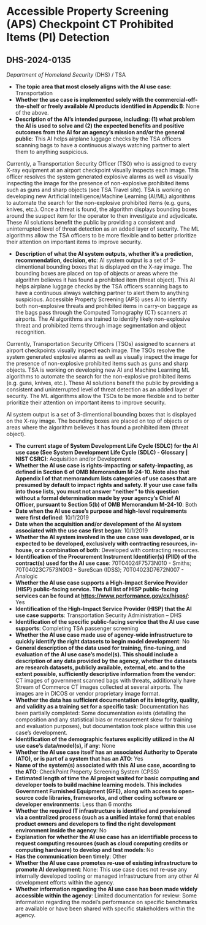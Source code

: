 # Accessible Property Screening (APS) Checkpoint CT Prohibited Items (PI) Detection
## DHS-2024-0135
_Department of Homeland Security_ (DHS) / TSA


+ **The topic area that most closely aligns with the AI use case**: Transportation
+ **Whether the use case is implemented solely with the commercial-off-the-shelf or freely available AI products identified in Appendix B**: None of the above.
+ **Description of the AI’s intended purpose, including: (1) what problem the AI is used to solve and (2) the expected benefits and positive outcomes from the AI for an agency’s mission and/or the general public**: This AI helps airplane luggage checks by the TSA officers scanning bags to have a continuous always watching partner to alert them to anything suspicious. 

Currently, a Transportation Security Officer (TSO) who is assigned to every X-ray equipment at an airport checkpoint visually inspects each image. This officer resolves the system generated explosive alarms as well as visually inspecting the image for the presence of non-explosive prohibited items such as guns and sharp objects (see TSA Travel site).
TSA is working on developing new Artificial Intelligence/Machine Learning (AI/ML) algorithms to automate the search for the non-explosive prohibited items (e.g. guns, knives, etc.).  Once a threat is found, the algorithm displays bounding boxes around the suspect item for the operator to then investigate and adjudicate.  
These AI solutions benefit the public by providing a consistent and uninterrupted level of threat detection as an added layer of security. The ML algorithms allow the TSA officers to be more flexible and to better prioritize their attention on important items to improve security.
+ **Description of what the AI system outputs, whether it’s a prediction, recommendation, decision, etc**: AI system output is a set of 3-dimentional bounding boxes that is displayed on the X-ray image.  The bounding boxes are placed on top of objects or areas where the algorithm believes it has found a prohibited item (threat object).
This AI helps airplane luggage checks by the TSA officers scanning bags to have a continuous always watching partner to alert them to anything suspicious. Accessible Property Screening (APS) uses AI to identify both non-explosive threats and prohibited items in carry-on baggage as the bags pass through the Computed Tomography (CT) scanners at airports. The AI algorithms are trained to identify likely non-explosive threat and prohibited items through image segmentation and object recognition.  

Currently, Transportation Security Officers (TSOs) assigned to scanners at airport checkpoints visually inspect each image.  The TSOs resolve the system generated explosive alarms as well as visually inspect the image for the presence of non-explosive prohibited items such as guns and sharp objects. TSA is working on developing new AI and Machine Learning ML algorithms to automate the search for the non-explosive prohibited items (e.g. guns, knives, etc.). These AI solutions benefit the public by providing a consistent and uninterrupted level of threat detection as an added layer of security. The ML algorithms allow the TSOs to be more flexible and to better prioritize their attention on important items to improve security. 

AI system output is a set of 3-dimentional bounding boxes that is displayed on the X-ray image. The bounding boxes are placed on top of objects or areas where the algorithm believes it has found a prohibited item (threat object).
+ **The current stage of System Development Life Cycle (SDLC) for the AI use case (See System Development Life Cycle (SDLC) - Glossary | NIST CSRC)**: Acquisition and/or Development
+ **Whether the AI use case is rights-impacting or safety-impacting, as defined in Section 6 of OMB Memorandum M-24-10. Note also that Appendix I of that memorandum lists categories of use cases that are presumed by default to impact rights and safety. If your use case falls into those lists, you must not answer “neither” to this question without a formal determination made by your agency’s Chief AI Officer, pursuant to Section 5(b) of OMB Memorandum M-24-10**: Both
+ **Date when the AI use case’s purpose and high-level requirements were first defined**: 10/1/2019
+ **Date when the acquisition and/or development of the AI system associated with the use case first began**: 10/1/2019
+ **Whether the AI system involved in the use case was developed, or is expected to be developed, exclusively with contracting resources, in-house, or a combination of both**: Developed with contracting resources.
+ **Identification of the Procurement Instrument Identifier(s) (PIID) of the contract(s) used for the AI use case**: 70T04024F7573N010    - Smiths; 70T04023C7573N003   - SureScan (IDSS); 70T04023D7672N007   - Analogic
+ **Whether the AI use case supports a High-Impact Service Provider (HISP) public-facing service. The full list of HISP public-facing services can be found at https://www.performance.gov/cx/hisps/**: Yes
+ **Identification of the High-Impact Service Provider (HISP) that the AI use case supports**: Transportation Security Administration – DHS
+ **Identification of the specific public-facing service that the AI use case supports**: Completing TSA passenger screening
+ **Whether the AI use case made use of agency-wide infrastructure to quickly identify the right datasets to begin model development**: No
+ **General description of the data used for training, fine-tuning, and evaluation of the AI use case’s model(s). This should include a description of any data provided by the agency, whether the datasets are research datasets, publicly available, external, etc. and to the extent possible, sufficiently descriptive information from the vendor**: CT images of government scanned bags with threats, additionally have Stream of Commerce CT images collected at several airports. The images are in DICOS or vendor proprietary image format.
+ **Whether the data has sufficient documentation of its integrity, quality, and validity as a training set for a specific task**: Documentation has been partially completed: Some documentation exists (detailing the composition and any statistical bias or measurement skew for training and evaluation purposes), but documentation took place within this use case’s development.
+ **Identification of the demographic features explicitly utilized in the AI use case’s data/model(s), if any**: None
+ **Whether the AI use case itself has an associated Authority to Operate (ATO), or is part of a system that has an ATO**: Yes
+ **Name of the system(s) associated with this AI use case, according to the ATO**: CheckPoint Property Screening System (CPSS)
+ **Estimated length of time the AI project waited for basic computing and developer tools to build machine learning models. This includes Government Furnished Equipment (GFE), along with access to open-source code libraries, frameworks, and other coding software or developer environments**: Less than 6 months
+ **Whether the required IT infrastructure is identified and provisioned via a centralized process (such as a unified intake form) that enables product owners and developers to find the right development environment inside the agency**: No
+ **Explanation for whether the AI use case has an identifiable process to request computing resources (such as cloud computing credits or computing hardware) to develop and test models**: No
+ **Has the communication been timely**: Other
+ **Whether the AI use case promotes re-use of existing infrastructure to promote AI development**: None: This use case does not re-use any internally developed tooling or managed infrastructure from any other AI development efforts within the agency.
+ **Whether information regarding the AI use case has been made widely accessible within the agency**: Limited documentation for review: Some information regarding the model’s performance on specific benchmarks are available or have been shared with specific stakeholders within the agency.